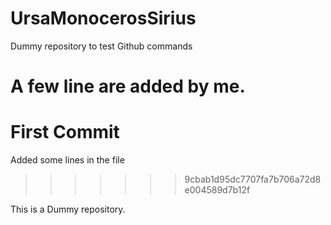 # UrsaMonocerosSirius
Dummy repository to test Github commands

A few line are added by me. 
=======
# First Commit
Added some lines in the file
>>>>>>> 9cbab1d95dc7707fa7b706a72d8e004589d7b12f

This is a Dummy repository.
